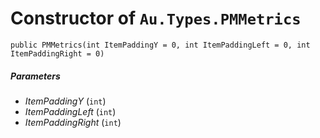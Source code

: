 # Constructor of `Au.Types.PMMetrics`

```
public PMMetrics(int ItemPaddingY = 0, int ItemPaddingLeft = 0, int ItemPaddingRight = 0)
```

##### Parameters

- *ItemPaddingY*  (`int`)
- *ItemPaddingLeft*  (`int`)
- *ItemPaddingRight*  (`int`)